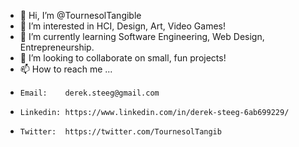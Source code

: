 - 👋 Hi, I’m @TournesolTangible
- 👀 I’m interested in HCI, Design, Art, Video Games!
- 🌱 I’m currently learning Software Engineering, Web Design, Entrepreneurship.
- 💞️ I’m looking to collaborate on small, fun projects!
- 📫 How to reach me ...
-     Email:    derek.steeg@gmail.com
-     Linkedin: https://www.linkedin.com/in/derek-steeg-6ab699229/
-     Twitter:  https://twitter.com/TournesolTangib
